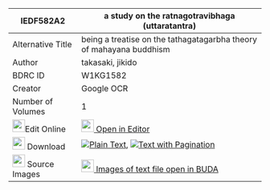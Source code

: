 |IEDF582A2|a study on the ratnagotravibhaga (uttaratantra) 
| --- | --- 
|Alternative Title |being a treatise on the tathagatagarbha theory of mahayana buddhism
|Author| takasaki, jikido
|BDRC ID | W1KG1582
|Creator | Google OCR
|Number of Volumes| 1
|<img width="25" src="https://img.icons8.com/color/25/000000/edit-property.png">Edit Online| [<img width="25" src="https://avatars.githubusercontent.com/u/45091458?s=200&v=4"> Open in Editor](http://editor.openpecha.org/IEDF582A2)
|<img width="25" src="https://img.icons8.com/fluent/48/000000/download-2.png"/>  Download | [![](https://img.icons8.com/color/20/000000/txt.png)Plain Text](https://github.com/Openpecha/IEDF582A2/releases/download/v2/a_study_on_the_ratnagotravibha_plain_IEDF582A2.zip), [![](https://img.icons8.com/color/20/000000/txt.png)Text with Pagination](https://github.com/Openpecha/IEDF582A2/releases/download/v2/a_study_on_the_ratnagotravibha_pages_IEDF582A2.zip)
|<img width="25" src="https://img.icons8.com/plasticine/100/000000/pictures-folder.png"/>  Source Images | [<img width="25" src="https://library.bdrc.io/icons/BUDA-small.svg"> Images of text file open in BUDA](https://library.bdrc.io/show/bdr:W1KG1582)